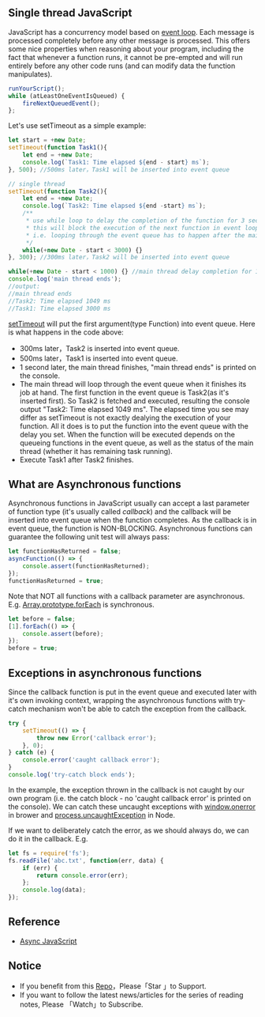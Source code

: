 ## Single thread JavaScript

JavaScript has a concurrency model based on [event loop](https://developer.mozilla.org/en-US/docs/Web/JavaScript/EventLoop). Each message is processed completely before any other message is processed. This offers some nice properties when reasoning about your program, including the fact that whenever a function runs, it cannot be pre-empted and will run entirely before any other code runs (and can modify data the function manipulates).

```javascript
runYourScript(); 
while (atLeastOneEventIsQueued) {
    fireNextQueuedEvent();
};
```

Let's use setTimeout as a simple example:

```javascript
let start = +new Date;
setTimeout(function Task1(){
    let end = +new Date;
    console.log(`Task1: Time elapsed ${end - start} ms`);
}, 500); //500ms later，Task1 will be inserted into event queue

// single thread
setTimeout(function Task2(){
    let end = +new Date;
    console.log(`Task2: Time elapsed ${end -start} ms`);
    /**
     * use while loop to delay the completion of the function for 3 seconds
     * this will block the execution of the next function in event loop
     * i.e. looping through the event queue has to happen after the main thread finishes its task
     */
    while(+new Date - start < 3000) {}
}, 300); //300ms later，Task2 will be inserted into event queue

while(+new Date - start < 1000) {} //main thread delay completion for 1 second
console.log('main thread ends');
//output: 
//main thread ends
//Task2: Time elapsed 1049 ms
//Task1: Time elapsed 3000 ms
```

[setTimeout](https://developer.mozilla.org/en-US/docs/Web/API/WindowOrWorkerGlobalScope/setTimeout) will put the first argument(type Function) into event queue. Here is what happens in the code above: 

* 300ms later，Task2 is inserted into event queue.
* 500ms later，Task1 is inserted into event queue.
* 1 second later, the main thread finishes, "main thread ends" is printed on the console.
* The main thread will loop through the event queue when it finishes its job at hand. The first function in the event queue is Task2(as it's inserted first). So Task2 is fetched and executed, resulting the console output "Task2: Time elapsed 1049 ms". The elapsed time you see may differ as setTimeout is not exactly dealying the execution of your function. All it does is to put the function into the event queue with the delay you set. When the function will be executed depends on the queueing functions in the event queue, as well as the status of the main thread (whether it has remaining task running).
* Execute Task1 after Task2 finishes.

## What are Asynchronous functions

Asynchronous functions in JavaScript usually can accept a last parameter of function type (it's usually called *callback*) and the callback will be inserted into event queue when the function completes. As the callback is in event queue, the function is NON-BLOCKING. Asynchronous functions can guarantee the following unit test will always pass:

```javascript
let functionHasReturned = false; 
asyncFunction(() => {
    console.assert(functionHasReturned); 
}); 
functionHasReturned = true;
```

Note that NOT all functions with a callback parameter are asynchronous. E.g. [Array.prototype.forEach](https://developer.mozilla.org/en-US/docs/Web/JavaScript/Reference/Global_Objects/Array/forEach) is synchronous.

```javascript
let before = false;
[1].forEach(() => {
    console.assert(before); 
}); 
before = true;
```

## Exceptions in asynchronous functions

Since the callback function is put in the event queue and executed later with it's own invoking context, wrapping the asynchronous functions with try-catch mechanism won't be able to catch the exception from the callback. 

```javascript
try {
    setTimeout(() => {
        throw new Error('callback error'); 
    }, 0);
} catch (e) {
    console.error('caught callback error');
}
console.log('try-catch block ends');
```

In the example, the exception thrown in the callback is not caught by our own program (i.e. the catch block - no 'caught callback error' is printed on the console). We can catch these uncaught exceptions with [window.onerror](https://developer.mozilla.org/en-US/docs/Web/API/GlobalEventHandlers/onerror) in brower and [process.uncaughtException](https://nodejs.org/api/process.html#process_event_uncaughtexception) in Node.

If we want to deliberately catch the error, as we should always do, we can do it in the callback. E.g. 

```javascript
let fs = require('fs'); 
fs.readFile('abc.txt', function(err, data) {
    if (err) {
        return console.error(err); 
    }; 
    console.log(data);
});
```

## Reference 

* [Async JavaScript](https://github.com/n0ruSh/the-art-of-reading/blob/master/javascript/Async%20Javascript/Async%20JavaScript.pdf)


## Notice

* If you benefit from this [Repo](https://github.com/n0ruSh/the-art-of-reading/)，Please「Star 」to Support.
* If you want to follow the latest news/articles for the series of reading notes, Please 「Watch」to Subscribe.